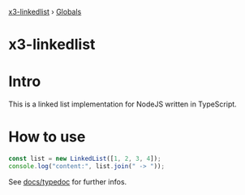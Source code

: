 [x3-linkedlist](README.md) › [Globals](globals.md)

# x3-linkedlist

# Intro

This is a linked list implementation for NodeJS written in TypeScript.

# How to use
```typescript
const list = new LinkedList([1, 2, 3, 4]);
console.log("content:", list.join(" -> "));
```

See [docs/typedoc](docs/typedoc/globals.md) for further infos.
